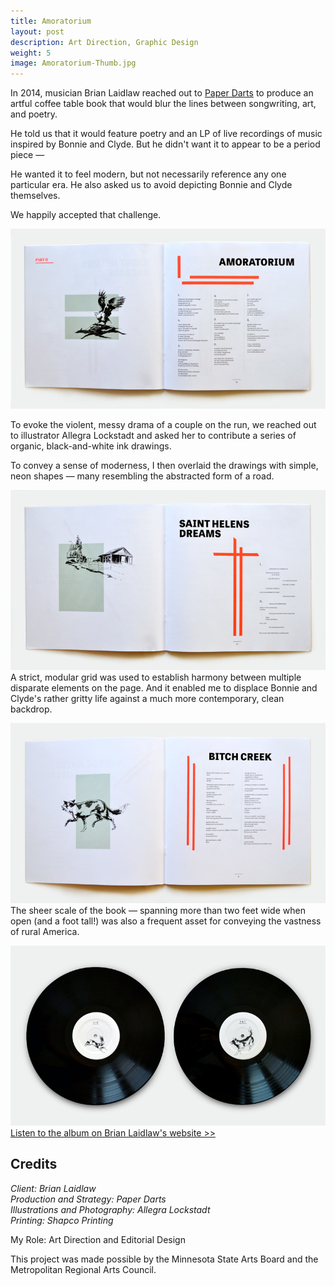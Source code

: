 ```yaml
---
title: Amoratorium
layout: post
description: Art Direction, Graphic Design
weight: 5
image: Amoratorium-Thumb.jpg
---
```


In 2014, musician Brian Laidlaw reached out to [Paper Darts](http://www.paperdarts.org/) to produce an artful coffee table book that would blur the lines between songwriting, art, and poetry. 

He told us that it would feature poetry and an LP of live recordings of music inspired by Bonnie and Clyde. But he didn't want it to appear to be a period piece —

He wanted it to feel modern, but not necessarily reference any one particular era. He also asked us to avoid depicting Bonnie and Clyde themselves. 

We happily accepted that challenge.

![Amoratorium poem spread](/assets/img/amoratorium_booksample_02_800.jpg)

To evoke the violent, messy drama of a couple on the run, we reached out to illustrator Allegra Lockstadt and asked her to contribute a series of organic, black-and-white ink drawings.

To convey a sense of moderness, I then overlaid the drawings with simple, neon shapes — many resembling the abstracted form of a road. 

![Saint Helens Dreams poem spread](/assets/img/amoratorium_booksample_01_800.jpg) 
A strict, modular grid was used to establish harmony between multiple disparate elements on the page. And it enabled me to displace Bonnie and Clyde's rather gritty life against a much more contemporary, clean backdrop. 

![B**** poem spread](/assets/img/amoratorium_booksample_03_800.jpg)
The sheer scale of the book — spanning more than two feet wide when open (and a foot tall!) was also a frequent asset for conveying the vastness of rural America. 

![Vinyl photo](/assets/img/amortatorium_record_full_800.jpg)
[Listen to the album on Brian Laidlaw's website >>](http://www.brianlaidlaw.com/music/)

## Credits 

_Client: Brian Laidlaw  
Production and Strategy: Paper Darts  
Illustrations and Photography: Allegra Lockstadt  
Printing: Shapco Printing_  

My Role: Art Direction and Editorial Design

This project was made possible by the Minnesota State Arts Board and the Metropolitan Regional Arts Council.